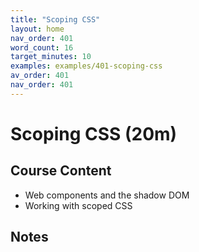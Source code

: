 ```yaml
---
title: "Scoping CSS"
layout: home
nav_order: 401
word_count: 16
target_minutes: 10
examples: examples/401-scoping-css
av_order: 401
nav_order: 401
---
```

# Scoping CSS (20m)

## Course Content

- Web components and the shadow DOM
- Working with scoped CSS

## Notes













